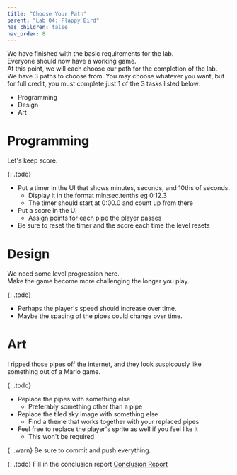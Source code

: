 ```yaml
---
title: "Choose Your Path"
parent: "Lab 04: Flappy Bird"
has_children: false
nav_order: 8
---
```


We have finished with the basic requirements for the lab.\
Everyone should now have a working game.\
At this point, we will each choose our path for the completion of the lab.\
We have 3 paths to choose from. You may choose whatever you want, but for full credit, you must complete just 1 of the 3 tasks listed below:
* Programming
* Design
* Art

# Programming
Let's keep score.

{: .todo}
* Put a timer in the UI that shows minutes, seconds, and 10ths of seconds.
	* Display it in the format min:sec.tenths eg 0:12.3
	* The timer should start at 0:00.0 and count up from there
* Put a score in the UI
	* Assign points for each pipe the player passes
* Be sure to reset the timer and the score each time the level resets

# Design
We need some level progression here.\
Make the game become more challenging the longer you play.

{: .todo}
* Perhaps the player's speed should increase over time.
* Maybe the spacing of the pipes could change over time.

# Art
I ripped those pipes off the internet, and they look suspicously like something out of a Mario game.

{: .todo}
* Replace the pipes with something else
	* Preferably something other than a pipe
* Replace the tiled sky image with something else
	* Find a theme that works together with your replaced pipes
* Feel free to replace the player's sprite as well if you feel like it
	* This won't be required

{: .warn}
Be sure to commit and push everything.

{: .todo}
Fill in the conclusion report
[Conclusion Report](https://forms.gle/QzMZmM4Vfx5oW8a56)